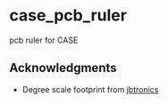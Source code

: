 # case_pcb_ruler
 pcb ruler for CASE

## Acknowledgments

* Degree scale footprint from [jbtronics](https://github.com/jbtronics)

